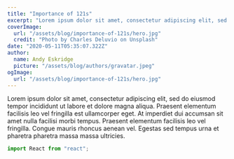 ```yaml
---
title: "Importance of 121s"
excerpt: "Lorem ipsum dolor sit amet, consectetur adipiscing elit, sed do eiusmod tempor incididunt ut labore et dolore magna aliqua. Praesent elementum facilisis leo vel fringilla est ullamcorper eget. At imperdiet dui accumsan sit amet nulla facilisi morbi tempus."
coverImage:
  url: "/assets/blog/importance-of-121s/hero.jpg"
  credit: "Photo by Charles Deluvio on Unsplash"
date: "2020-05-11T05:35:07.322Z"
author:
  name: Andy Eskridge
  picture: "/assets/blog/authors/gravatar.jpeg"
ogImage:
  url: "/assets/blog/importance-of-121s/hero.jpg"
---
```


Lorem ipsum dolor sit amet, consectetur adipiscing elit, sed do eiusmod tempor incididunt ut labore et dolore magna aliqua. Praesent elementum facilisis leo vel fringilla est ullamcorper eget. At imperdiet dui accumsan sit amet nulla facilisi morbi tempus. Praesent elementum facilisis leo vel fringilla. Congue mauris rhoncus aenean vel. Egestas sed tempus urna et pharetra pharetra massa massa ultricies.

```js
import React from "react";
```
